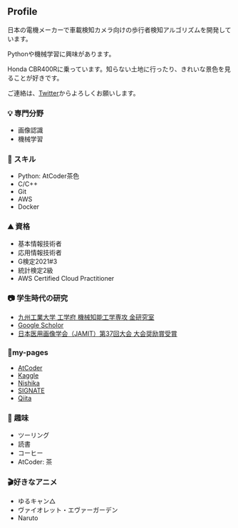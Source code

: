 ## Profile
日本の電機メーカーで車載検知カメラ向けの歩行者検知アルゴリズムを開発しています。

Pythonや機械学習に興味があります。

Honda CBR400Rに乗っています。知らない土地に行ったり、きれいな景色を見ることが好きです。

ご連絡は、[Twitter](https://twitter.com/hatterblog)からよろしくお願いします。


### 💡 専門分野
- 画像認識
- 機械学習
  
### 🌱 スキル
- Python: AtCoder茶色
- C/C++
- Git
- AWS
- Docker
  
### ⛰ 資格
- 基本情報技術者
- 応用情報技術者
- G検定2021#3
- 統計検定2級
- AWS Certified Cloud Practitioner
  
### 📷 学生時代の研究
- [九州工業大学 工学府 機械知能工学専攻 金研究室](http://lab.cntl.kyutech.ac.jp/~kimlab/index.html)
- [Google Scholor](https://scholar.google.co.jp/citations?user=m3oQN9oAAAAJ&hl=ja)
- [日本医用画像学会（JAMIT）第37回大会 大会奨励賞受賞](http://www.jamit.jp/outline/history/shoreisho-list.html)

### 📌my-pages
- [AtCoder](https://atcoder.jp/users/hatter17)
- [Kaggle](https://www.kaggle.com/kazuhirohatano)
- [Nishika](https://profile.nishika.com/dashboard)
- [SIGNATE](https://signate.jp/profile)
- [Qiita](https://qiita.com/git-hatano)

### 🛵 趣味
- ツーリング
- 読書
- コーヒー
- AtCoder: 茶

### 🎬好きなアニメ
- ゆるキャン△
- ヴァイオレット・エヴァーガーデン
- Naruto


<!---
git-hatano/git-hatano is a ✨ special ✨ repository because its `README.md` (this file) appears on your GitHub profile.
You can click the Preview link to take a look at your changes.
--->
